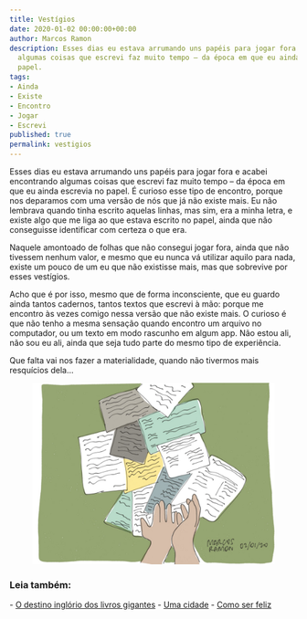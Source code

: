 ```yaml
---
title: Vestígios
date: 2020-01-02 00:00:00+00:00
author: Marcos Ramon
description: Esses dias eu estava arrumando uns papéis para jogar fora e acabei encontrando
  algumas coisas que escrevi faz muito tempo – da época em que eu ainda escrevia no
  papel.
tags:
- Ainda
- Existe
- Encontro
- Jogar
- Escrevi
published: true
permalink: vestigios
---
```

Esses dias eu estava arrumando uns papéis para jogar fora e acabei encontrando algumas coisas que escrevi faz muito tempo – da época em que eu ainda escrevia no papel. É curioso esse tipo de encontro, porque nos deparamos com uma versão de nós que já não existe mais. Eu não lembrava quando tinha escrito aquelas linhas, mas sim, era a minha letra, e existe algo que me liga ao que estava escrito no papel, ainda que não conseguisse identificar com certeza o que era.

Naquele amontoado de folhas que não consegui jogar fora, ainda que não tivessem nenhum valor, e mesmo que eu nunca vá utilizar aquilo para nada, existe um pouco de um eu que não existisse mais, mas que sobrevive por esses vestígios.

Acho que é por isso, mesmo que de forma inconsciente, que eu guardo ainda tantos cadernos, tantos textos que escrevi à mão: porque me encontro às vezes comigo nessa versão que não existe mais. O curioso é que não tenho a mesma sensação quando encontro um arquivo no computador, ou um texto em modo rascunho em algum app. Não estou ali, não sou eu ali, ainda que seja tudo parte do mesmo tipo de experiência.

Que falta vai nos fazer a materialidade, quando não tivermos mais resquícios dela…

<figure>
   <img src="/assets/img/vestigios.jpeg">
</figure>



<h3>Leia também:</h3>
- <a href="/o-destino-inglorio-dos-livros-gigantes">O destino inglório dos livros gigantes</a>
- <a href="/uma-cidade">Uma cidade</a>
- <a href="/como-ser-feliz">Como ser feliz</a>
